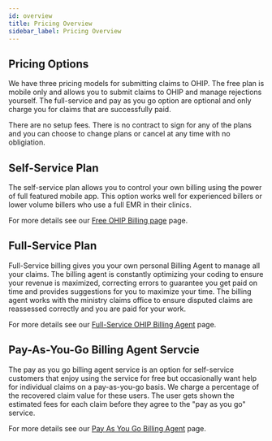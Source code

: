 ```yaml
---
id: overview
title: Pricing Overview
sidebar_label: Pricing Overview
---
```


## Pricing Options

 We have three pricing models for submitting claims to OHIP. The free plan is mobile only and allows you to submit claims to OHIP and manage rejections yourself. The full-service and pay as you go option are optional and only charge you for claims that are successfully paid.

 There are no setup fees. There is no contract to sign for any of the plans and you can choose to change plans or cancel at any time with no obligiation. 

## Self-Service Plan

The self-service plan allows you to control your own billing using the power of full featured mobile app. This option works well for experienced billers or lower volume billers who use a full EMR in their clinics.

For more details see our [Free OHIP Billing page](self-service.md) page.

 ## Full-Service Plan

 Full-Service billing gives you your own personal Billing Agent to manage all your claims. The billing agent is constantly optimizing your coding to ensure your revenue is maximized, correcting errors to guarantee you get paid on time and provides suggestions for you to maximize your time. The billing agent works with the ministry claims office to ensure disputed claims are reassessed correctly and you are paid for your work.   

 For more details see our [Full-Service OHIP Billing Agent](full-service.md) page.
 

 ## Pay-As-You-Go Billing Agent Servcie

 The pay as you go billing agent service is an option for self-service customers that enjoy using the service for free but occasionally want help for individual claims on a pay-as-you-go basis. We charge a percentage of the recovered claim value for these users. The user gets shown the estimated fees for each claim before they agree to the "pay as you go" service. 

 For more details see our [Pay As You Go Billing Agent](pay-as-you-go.md) page.
